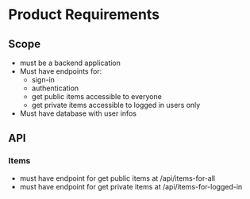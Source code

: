 # Product Requirements

## Scope
- must be a backend application
- Must have endpoints for:
    - sign-in
    - authentication
    - get public items accessible to everyone
    - get private items accessible to logged in users only
- Must have database with user infos


## API
### Items
- must have endpoint for get public items at /api/items-for-all
- must have endpoint for get private items at /api/items-for-logged-in
